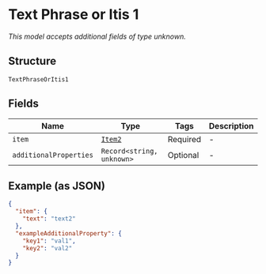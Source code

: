 
# Text Phrase or Itis 1

*This model accepts additional fields of type unknown.*

## Structure

`TextPhraseOrItis1`

## Fields

| Name | Type | Tags | Description |
|  --- | --- | --- | --- |
| `item` | [`Item2`](../../doc/models/item-2.md) | Required | - |
| `additionalProperties` | `Record<string, unknown>` | Optional | - |

## Example (as JSON)

```json
{
  "item": {
    "text": "text2"
  },
  "exampleAdditionalProperty": {
    "key1": "val1",
    "key2": "val2"
  }
}
```

